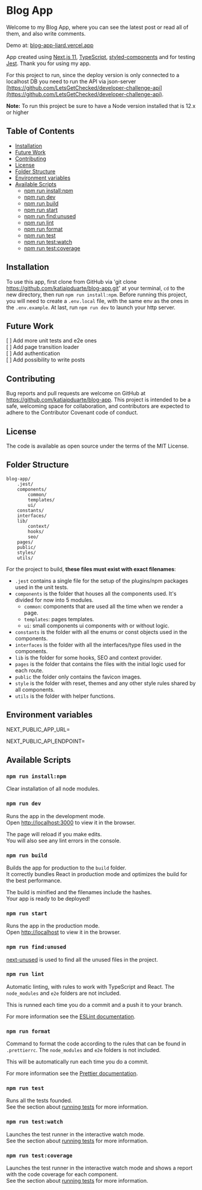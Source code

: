 # Blog App

Welcome to my Blog App, where you can see the latest post or read all of them, and also write comments.

Demo at: [blog-app-liard.vercel.app](blog-app-liard.vercel.app)

App created using [Next.js 11](https://nextjs.org/), [TypeScript](https://www.typescriptlang.org/), [styled-components](https://styled-components.com/) and for testing [Jest](https://jestjs.io/). Thank you for using my app.

For this project to run, since the deploy version is only connected to a localhost DB you need to run the API via json-server [https://github.com/LetsGetChecked/developer-challenge-api](https://github.com/LetsGetChecked/developer-challenge-api).

**Note:** To run this project be sure to have a Node version installed that is 12.x or higher

## Table of Contents

- [Installation](#installation)
- [Future Work](#future-work)
- [Contributing](#contributing)
- [License](#license)
- [Folder Structure](#folder-structure)
- [Environment variables](#environment-variables)
- [Available Scripts](#available-scripts)
  - [npm run install:npm](#npm-run-installnpm)
  - [npm run dev](#npm-run-dev)
  - [npm run build](#npm-run-build)
  - [npm run start](#npm-run-start)
  - [npm run find:unused](#npm-run-findunused)
  - [npm run lint](#npm-run-lint)
  - [npm run format](#npm-run-format)
  - [npm run test](#npm-run-test)
  - [npm run test:watch](#npm-run-testwatch)
  - [npm run test:coverage](#npm-run-testcoverage)

## Installation

To use this app, first clone from GitHub via 'git clone https://github.com/katiaipduarte/blog-app.git' at your terminal, `cd` to the new directory, then run `npm run install:npm`. Before running this project, you will need to create a `.env.local` file, with the same env as the ones in the `.env.example`. At last, run `npm run dev` to launch your http server.

## Future Work

[ ] Add more unit tests and e2e ones<br>
[ ] Add page transition loader<br>
[ ] Add authentication<br>
[ ] Add possibility to write posts<br>

## Contributing

Bug reports and pull requests are welcome on GitHub at https://github.com/katiaipduarte/blog-app. This project is intended to be a safe, welcoming space for collaboration, and contributors are expected to adhere to the Contributor Covenant code of conduct.

## License

The code is available as open source under the terms of the MIT License.

## Folder Structure

```
blog-app/
    .jest/
    components/
        common/
        templates/
        ui/
    constants/
    interfaces/
    lib/
        context/
        hooks/
        seo/
    pages/
    public/
    styles/
    utils/
```

For the project to build, **these files must exist with exact filenames**:

- `.jest` contains a single file for the setup of the plugins/npm packages used in the unit tests.
- `components` is the folder that houses all the components used. It's divided for now into 5 modules.
  - `common`: components that are used all the time when we render a page.
  - `templates`: pages templates.
  - `ui`: small components ui components with or without logic.
- `constants` is the folder with all the enums or const objects used in the components.
- `interfaces` is the folder with all the interfaces/type files used in the components.
- `lib` is the folder for some hooks, SEO and context provider.
- `pages` is the folder that contains the files with the initial logic used for each route.
- `public` the folder only contains the favicon images.
- `style` is the folder with reset, themes and any other style rules shared by all components.
- `utils` is the folder with helper functions.

## Environment variables

NEXT_PUBLIC_APP_URL=

NEXT_PUBLIC_API_ENDPOINT=

## Available Scripts

### `npm run install:npm`

Clear installation of all node modules.

### `npm run dev`

Runs the app in the development mode.<br />
Open [http://localhost:3000](http://localhost:3000) to view it in the browser.

The page will reload if you make edits.<br />
You will also see any lint errors in the console.

### `npm run build`

Builds the app for production to the `build` folder.<br />
It correctly bundles React in production mode and optimizes the build for the best performance.

The build is minified and the filenames include the hashes.<br />
Your app is ready to be deployed!

### `npm run start`

Runs the app in the production mode.<br />
Open [http://localhost](http://localhost) to view it in the browser.

### `npm run find:unused`

[next-unused](https://github.com/pacocoursey/next-unused) is used to find all the unused files in the project.

### `npm run lint`

Automatic linting, with rules to work with TypeScript and React. The `node_modules` and `e2e` folders are not included.

This is runned each time you do a commit and a push it to your branch.

For more information see the [ESLint documentation](https://eslint.org/).

### `npm run format`

Command to format the code according to the rules that can be found in `.prettierrc`. The `node_modules` and `e2e` folders is not included.

This will be automatically run each time you do a commit.

For more information see the [Prettier documentation](https://prettier.io/).

### `npm run test`

Runs all the tests founded.<br />
See the section about [running tests](https://facebook.github.io/create-react-app/docs/running-tests) for more information.

### `npm run test:watch`

Launches the test runner in the interactive watch mode.<br />
See the section about [running tests](https://facebook.github.io/create-react-app/docs/running-tests) for more information.

### `npm run test:coverage`

Launches the test runner in the interactive watch mode and shows a report with the code coverage for each component.<br />
See the section about [running tests](https://facebook.github.io/create-react-app/docs/running-tests) for more information.
